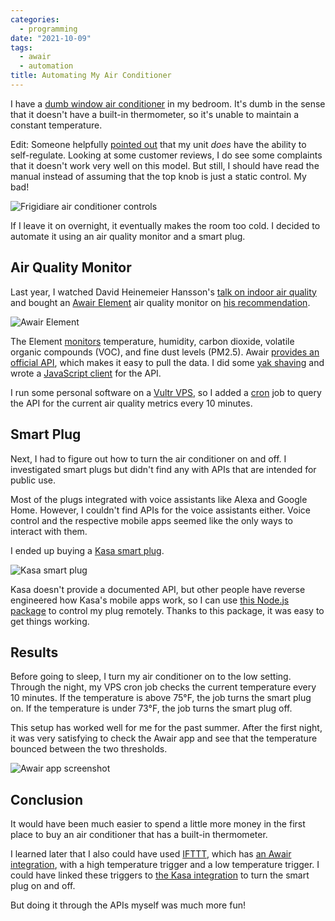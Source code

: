 ```yaml
---
categories:
  - programming
date: "2021-10-09"
tags:
  - awair
  - automation
title: Automating My Air Conditioner
---
```


I have a [dumb window air
conditioner](https://www.amazon.com/FRIGIDAIRE-Window-Mounted-Mini-Compact-Conditioner-Mechanical/dp/B07RGM11L5?dchild=1&keywords=FFRA051WAE&qid=1624627381&sr=8-1&linkCode=ll1&tag=thdalo00-20&linkId=d0fafe5ee30721cc59f340ab0f51e65c&language=en_US&ref_=as_li_ss_tl)
in my bedroom. It's dumb in the sense that it doesn't have a built-in
thermometer, so it's unable to maintain a constant temperature.

Edit: Someone helpfully [pointed
out](https://news.ycombinator.com/item?id=28813747) that my unit *does* have the
ability to self-regulate. Looking at some customer reviews, I do see some
complaints that it doesn't work very well on this model. But still, I should
have read the manual instead of assuming that the top knob is just a static
control. My bad!

![Frigidiare air conditioner controls](https://i.imgur.com/HFMgHWV.jpg)

If I leave it on overnight, it eventually makes the room too cold. I decided to
automate it using an air quality monitor and a smart plug.

## Air Quality Monitor

Last year, I watched David Heinemeier Hansson's [talk on indoor air
quality](https://www.youtube.com/watch?v=MRqh8oLY7Ik) and bought an [Awair
Element](https://www.amazon.com/Awair-Element-Indoor-Quality-Monitor/dp/B082ZF4H37?dchild=1&keywords=awair&qid=1624626960&sr=8-2&linkCode=ll1&tag=thdalo00-20&linkId=34fc6a3e4ccbe8f3e5beb50b77c2c7a6&language=en_US&ref_=as_li_ss_tl)
air quality monitor on [his
recommendation](https://twitter.com/search?q=%40dhh%20awair&src=typed_query).

![Awair Element](https://i.imgur.com/PxHsZbh.jpg)

The Element
[monitors](https://support.getawair.com/hc/en-us/articles/360039242373-Air-Quality-Factors-Measured-By-Awair-Element)
temperature, humidity, carbon dioxide, volatile organic compounds (VOC), and
fine dust levels (PM2.5). Awair [provides an official
API](https://docs.developer.getawair.com/), which makes it easy to pull the
data. I did some [yak shaving](https://americanexpress.io/yak-shaving/) and
wrote a [JavaScript client](https://github.com/dguo/awair-js) for the API.

I run some personal software on a [Vultr
VPS](https://www.vultr.com/?ref=8946830-8H), so I added a
[cron](https://en.wikipedia.org/wiki/Cron) job to query the API for the current
air quality metrics every 10 minutes.

## Smart Plug

Next, I had to figure out how to turn the air conditioner on and off. I
investigated smart plugs but didn't find any with APIs that are intended for
public use.

Most of the plugs integrated with voice assistants like Alexa and Google Home.
However, I couldn't find APIs for the voice assistants either. Voice control and
the respective mobile apps seemed like the only ways to interact with them.

I ended up buying a [Kasa smart
plug](https://www.amazon.com/gp/product/B07B8W2KHZ?ie=UTF8&psc=1&linkCode=ll1&tag=thdalo00-20&linkId=4efab939c1bf19091d95a7bc89c0f0db&language=en_US&ref_=as_li_ss_tl).

![Kasa smart plug](https://i.imgur.com/tCBQH0u.jpg)

Kasa doesn't provide a documented API, but other people have reverse engineered
how Kasa's mobile apps work, so I can use [this Node.js
package](https://github.com/konsumer/kasa_control) to control my plug remotely.
Thanks to this package, it was easy to get things working.

## Results

Before going to sleep, I turn my air conditioner on to the low setting. Through
the night, my VPS cron job checks the current temperature every 10 minutes. If
the temperature is above 75°F, the job turns the smart plug on. If the
temperature is under 73°F, the job turns the smart plug off.

This setup has worked well for me for the past summer. After the first night, it
was very satisfying to check the Awair app and see that the temperature bounced
between the two thresholds.

![Awair app screenshot](https://i.imgur.com/jmXDqdv.jpg)

## Conclusion

It would have been much easier to spend a little more money in the first place
to buy an air conditioner that has a built-in thermometer.

I learned later that I also could have used [IFTTT](https://ifttt.com/), which
has [an Awair integration](https://ifttt.com/awair/details), with a high
temperature trigger and a low temperature trigger. I could have linked these
triggers to [the Kasa integration](https://ifttt.com/kasa/details) to turn the
smart plug on and off.

But doing it through the APIs myself was much more fun!
